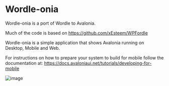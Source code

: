 # Wordle-onia

Wordle-onia is a port of Wordle to Avalonia. 

Much of the code is based on https://github.com/xEsteem/WPFordle

Wordle-onia is a simple application that shows Avalonia running on Desktop, Mobile and Web.

For instructions on how to prepare your system to build for mobile follow the documentation at:
https://docs.avaloniaui.net/tutorials/developing-for-mobile

![image](https://user-images.githubusercontent.com/4672627/156905488-b8fa7821-e1e7-4251-8f54-2a8d303e4ee9.png)



